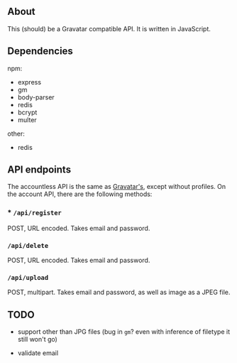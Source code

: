## About

This (should) be a Gravatar compatible API. It is written in JavaScript.

## Dependencies

npm:
* express
* gm
* body-parser
* redis
* bcrypt
* multer

other:
* redis

## API endpoints

The accountless API is the same as [Gravatar's](https://en.gravatar.com/site/implement), except without profiles. On the account API, there are the following methods:

### * `/api/register`

POST, URL encoded. Takes email and password.

### `/api/delete`

POST, URL encoded. Takes email and password.

### `/api/upload`

POST, multipart. Takes email and password, as well as image as a JPEG file.

## TODO

* support other than JPG files (bug in `gm`? even with inference of filetype it still won't go)

* validate email
